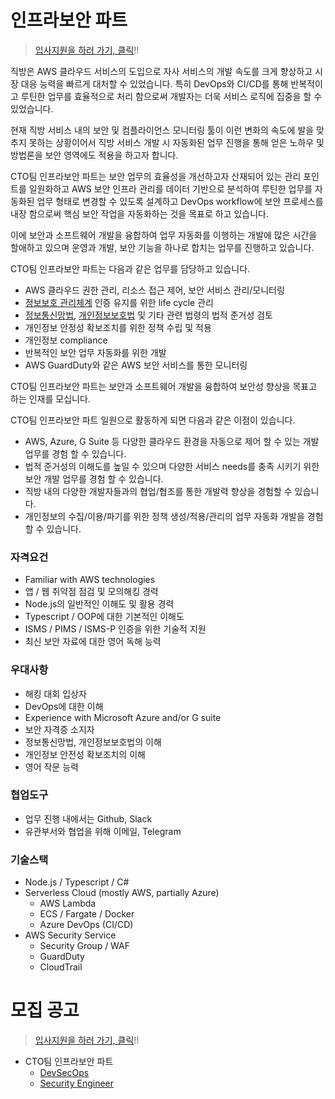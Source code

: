 # 인프라보안 파트

> [입사지원을 하러 가기, 클릭](https://zigbang.recruiter.co.kr/app/applicant/registResume)!!

직방은 AWS 클라우드 서비스의 도입으로 자사 서비스의 개발 속도를 크게 향상하고 시장 대응 능력을 빠르게 대처할 수 있었습니다. 특히 DevOps와 CI/CD를 통해 반복적이고 루틴한 업무를 효율적으로 처리 함으로써 개발자는 더욱 서비스 로직에 집중을 할 수 있었습니다.

현재 직방 서비스 내의 보안 및 컴플라이언스 모니터링 툴이 이런 변화의 속도에 발을 맞추지 못하는 상황이어서 직방 서비스 개발 시 자동화된 업무 진행을 통해 얻은 노하우 및 방법론을 보안 영역에도 적용을 하고자 합니다.

CTO팀 인프라보안 파트는 보안 업무의 효율성을 개선하고자 산재되어 있는 관리 포인트를 일원화하고 AWS 보안 인프라 관리를 데이터 기반으로 분석하여 루틴한 업무를 자동화된 업무 형태로 변경할 수 있도록 설계하고 DevOps workflow에 보안 프로세스를 내장 함으로써 핵심 보안 작업을 자동화하는 것을 목표로 하고 있습니다.

이에 보안과 소프트웨어 개발을 융합하여 업무 자동화를 이행하는 개발에 많은 시간을 할애하고 있으며 운영과 개발, 보안 기능을 하나로 합치는 업무를 진행하고 있습니다. 

CTO팀 인프라보안 파트는 다음과 같은 업무를 담당하고 있습니다.

* AWS 클라우드 권한 관리, 리소스 접근 제어, 보안 서비스 관리/모니터링
* [정보보호 관리체계](https://isms.kisa.or.kr/main/ispims/intro/) 인증 유지를 위한 life cycle 관리
* [정보통신망법](http://www.law.go.kr/lsInfoP.do?lsiSeq=123210#0000), [개인정보보호법](http://www.law.go.kr/법령/개인정보%20보호법) 및 기타 관련 법령의 법적 준거성 검토
* 개인정보 안정성 확보조치를 위한 정책 수립 및 적용
* 개인정보 compliance
* 반복적인 보안 업무 자동화를 위한 개발
* AWS GuardDuty와 같은 AWS 보안 서비스를 통한 모니터링

CTO팀 인프라보안 파트는 보안과 소프트웨어 개발을 융합하여 보안성 향상을 목표고 하는 인재를 모십니다.

CTO팀 인프라보안 파트 일원으로 활동하게 되면 다음과 같은 이점이 있습니다. 

* AWS, Azure, G Suite 등 다양한 클라우드 환경을 자동으로 제어 할 수 있는 개발 업무를 경험 할 수 있습니다. 
* 법적 준거성의 이해도를 높일 수 있으며 다양한 서비스 needs를 충족 시키기 위한 보안 개발 업무를 경험 할 수 있습니다. 
* 직방 내의 다양한 개발자들과의 협업/협조를 통한 개발력 향상을 경험할 수 있습니다.
* 개인정보의 수집/이용/파기를 위한 정책 생성/적용/관리의 업무 자동화 개발을 경험 할 수 있습니다.

### 자격요건

* Familiar with AWS technologies
* 앱 / 웹 취약점 점검 및 모의해킹 경력
* Node.js의 일반적인 이해도 및 활용 경력
* Typescript / OOP에 대한 기본적인 이해도
* ISMS / PIMS / ISMS-P 인증을 위한 기술적 지원
* 최신 보안 자료에 대한 영어 독해 능력

### 우대사항

* 해킹 대회 입상자
* DevOps에 대한 이해
* Experience with Microsoft Azure and/or G suite
* 보안 자격증 소지자
* 정보통신망법, 개인정보보호법의 이해
* 개인정보 안전성 확보조치의 이해
* 영어 작문 능력

### 협업도구

* 업무 진행 내에서는 Github, Slack
* 유관부서와 협업을 위해 이메일, Telegram

### 기술스택

* Node.js / Typescript / C#
* Serverless Cloud (mostly AWS, partially Azure)
  * AWS Lambda
  * ECS / Fargate / Docker
  * Azure DevOps (CI/CD)
* AWS Security Service
  * Security Group / WAF
  * GuardDuty
  * CloudTrail

# 모집 공고

> [입사지원을 하러 가기, 클릭](https://zigbang.recruiter.co.kr/app/applicant/registResume)!!

* CTO팀 인프라보안 파트
  * [DevSecOps](./engineer.md#DevSecOps)
  * [Security Engineer](./engineer.md#Security-Engineer)
  